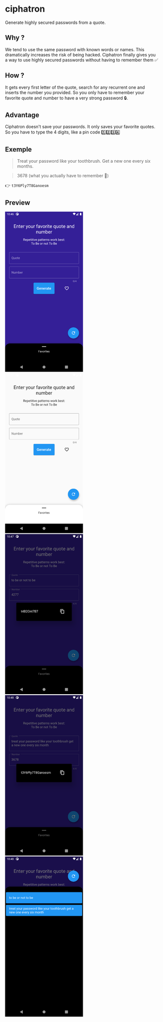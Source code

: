 # ciphatron

Generate highly secured passwords from a quote.

## Why ?

We tend to use the same password with known words or names. This dramatically
increases the risk of being hacked.
Ciphatron finally gives you a way to use highly secured passwords without having
to remember them ✅

## How ?

It gets every first letter of the quote, search for any recurrent one and
inserts the number you provided. So you only have to remember your favorite
quote and number to have a very strong password 🔒.

## Advantage

Ciphatron doesn't save your passwords. It only saves your favorite quotes. So
you have to type the 4 digits, like a pin code 1️⃣2️⃣3️⃣4️⃣

## Exemple

> Treat your password like your toothbrush. Get a new one every six months.

> 3678 (what you actually have to remember 🧠)

👉 `t3Y6Ply7T8Ganoesm`

## Preview

<img src="preview/Screenshot_1.png" width="256">
<img src="preview/Screenshot_12.png" width="256">
<img src="preview/Screenshot_2.png" width="256">
<img src="preview/Screenshot_3.png" width="256">
<img src="preview/Screenshot_4.png" width="256">
